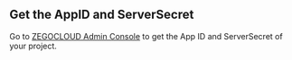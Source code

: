 ## Get the AppID and ServerSecret

Go to [ZEGOCLOUD Admin Console](https://console.zegocloud.com) to get the App ID and ServerSecret of your project. 










